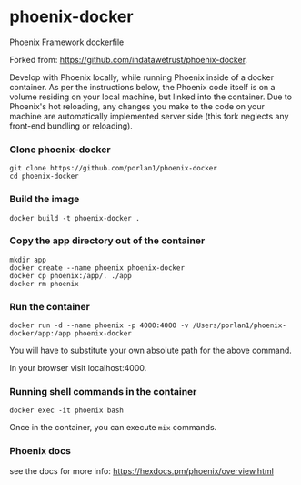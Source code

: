 # phoenix-docker
Phoenix Framework dockerfile

Forked from: https://github.com/indatawetrust/phoenix-docker.

Develop with Phoenix locally, while running Phoenix inside of a docker container.  As per the instructions below, the Phoenix code itself is on a volume residing on your local machine, but linked into the container.  Due to Phoenix's hot reloading, any changes you make to the code on your machine are automatically implemented server side (this fork neglects any front-end bundling or reloading).


### Clone phoenix-docker
```
git clone https://github.com/porlan1/phoenix-docker
cd phoenix-docker
```

### Build the image
```
docker build -t phoenix-docker .
```

### Copy the app directory out of the container
```
mkdir app
docker create --name phoenix phoenix-docker
docker cp phoenix:/app/. ./app
docker rm phoenix
```


### Run the container
```
docker run -d --name phoenix -p 4000:4000 -v /Users/porlan1/phoenix-docker/app:/app phoenix-docker
```

You will have to substitute your own absolute path for the above command.

In your browser visit localhost:4000.

### Running shell commands in the container
```
docker exec -it phoenix bash
```

Once in the container, you can execute `mix` commands.


### Phoenix docs
see the docs for more info: https://hexdocs.pm/phoenix/overview.html
